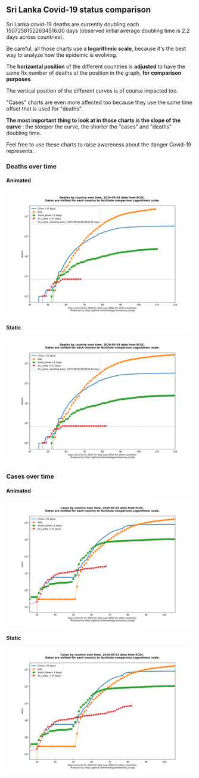 ## Sri Lanka Covid-19 status comparison 

Sri Lanka covid-19 deaths are currently doubling each 15072581522634516.00 days (observed initial average doubling time is 2.2 days across countries).



Be careful, all those charts use a **logarithmic scale**, because it's the best way to analyze how the epidemic is evolving.
 
The **horizontal position** of the different countries is **adjusted** to have the same fix number of deaths at the position in the graph, **for comparison purposes**.

The vertical position of the different curves is of course impacted too.

"Cases" charts are even more affected too because they use the same time offset that is used for "deaths".

**The most important thing to look at in those charts is the slope of the curve** : the steeper the curve, the shorter the "cases" and "deaths" doubling time.

Feel free to use these charts to raise awareness about the danger Covid-19 represents. 


 
### Deaths over time
 
#### Animated
![Sri Lanka covid-19 deaths animated chart](https://raw.githubusercontent.com/madlag/coronavirus_study/master/notebooks/graphs/2020-05-03/countries/Sri_Lanka/2020-05-03_Sri_Lanka_deaths.gif "Sri Lanka covid-19 deaths animated chart")   
 
#### Static
![Sri Lanka covid-19 deaths static chart](https://raw.githubusercontent.com/madlag/coronavirus_study/master/notebooks/graphs/2020-05-03/countries/Sri_Lanka/2020-05-03_Sri_Lanka_deaths.png "Sri Lanka covid-19 deaths static chart")   

 
### Cases over time
 
#### Animated
![Sri Lanka covid-19 cases animated chart](https://raw.githubusercontent.com/madlag/coronavirus_study/master/notebooks/graphs/2020-05-03/countries/Sri_Lanka/2020-05-03_Sri_Lanka_cases.gif "Sri Lanka covid-19 cases animated chart")   
 
#### Static
![Sri Lanka covid-19 cases static chart](https://raw.githubusercontent.com/madlag/coronavirus_study/master/notebooks/graphs/2020-05-03/countries/Sri_Lanka/2020-05-03_Sri_Lanka_cases.png "Sri Lanka covid-19 cases static chart")   

